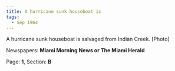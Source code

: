 ```yaml
---  
title: A hurricane sunk houseboat is  
tags:  
  - Sep 1964  
---  
```

  
A hurricane sunk houseboat is salvaged from Indian Creek. [Photo]  
  
Newspapers: **Miami Morning News or The Miami Herald**  
  
Page: **1**, Section: **B** 
